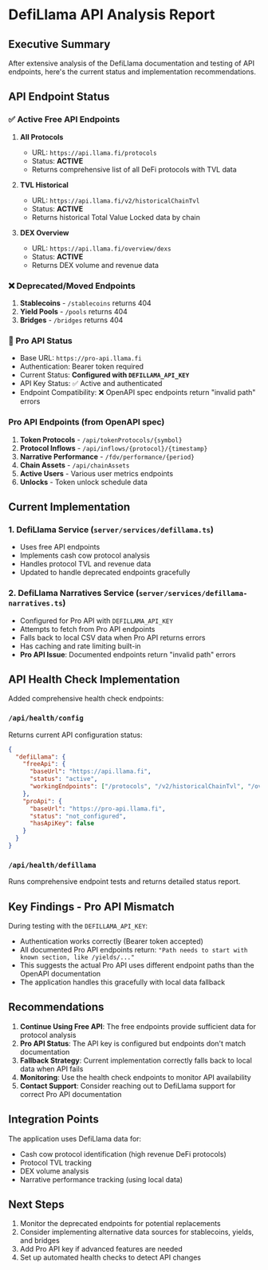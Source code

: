 # DefiLlama API Analysis Report

## Executive Summary

After extensive analysis of the DefiLlama documentation and testing of API endpoints, here's the current status and implementation recommendations.

## API Endpoint Status

### ✅ Active Free API Endpoints

1. **All Protocols** 
   - URL: `https://api.llama.fi/protocols`
   - Status: **ACTIVE**
   - Returns comprehensive list of all DeFi protocols with TVL data

2. **TVL Historical**
   - URL: `https://api.llama.fi/v2/historicalChainTvl`
   - Status: **ACTIVE**
   - Returns historical Total Value Locked data by chain

3. **DEX Overview**
   - URL: `https://api.llama.fi/overview/dexs`
   - Status: **ACTIVE**
   - Returns DEX volume and revenue data

### ❌ Deprecated/Moved Endpoints

1. **Stablecoins** - `/stablecoins` returns 404
2. **Yield Pools** - `/pools` returns 404
3. **Bridges** - `/bridges` returns 404

### 🔐 Pro API Status

- Base URL: `https://pro-api.llama.fi`
- Authentication: Bearer token required  
- Current Status: **Configured with `DEFILLAMA_API_KEY`**
- API Key Status: ✅ Active and authenticated
- Endpoint Compatibility: ❌ OpenAPI spec endpoints return "invalid path" errors

### Pro API Endpoints (from OpenAPI spec)

1. **Token Protocols** - `/api/tokenProtocols/{symbol}`
2. **Protocol Inflows** - `/api/inflows/{protocol}/{timestamp}`
3. **Narrative Performance** - `/fdv/performance/{period}`
4. **Chain Assets** - `/api/chainAssets`
5. **Active Users** - Various user metrics endpoints
6. **Unlocks** - Token unlock schedule data

## Current Implementation

### 1. DefiLlama Service (`server/services/defillama.ts`)
- Uses free API endpoints
- Implements cash cow protocol analysis
- Handles protocol TVL and revenue data
- Updated to handle deprecated endpoints gracefully

### 2. DefiLlama Narratives Service (`server/services/defillama-narratives.ts`)
- Configured for Pro API with `DEFILLAMA_API_KEY`
- Attempts to fetch from Pro API endpoints
- Falls back to local CSV data when Pro API returns errors
- Has caching and rate limiting built-in
- **Pro API Issue**: Documented endpoints return "invalid path" errors

## API Health Check Implementation

Added comprehensive health check endpoints:

### `/api/health/config`
Returns current API configuration status:
```json
{
  "defiLlama": {
    "freeApi": {
      "baseUrl": "https://api.llama.fi",
      "status": "active",
      "workingEndpoints": ["/protocols", "/v2/historicalChainTvl", "/overview/dexs"]
    },
    "proApi": {
      "baseUrl": "https://pro-api.llama.fi",
      "status": "not_configured",
      "hasApiKey": false
    }
  }
}
```

### `/api/health/defillama`
Runs comprehensive endpoint tests and returns detailed status report.

## Key Findings - Pro API Mismatch

During testing with the `DEFILLAMA_API_KEY`:
- Authentication works correctly (Bearer token accepted)
- All documented Pro API endpoints return: `"Path needs to start with known section, like /yields/..."`
- This suggests the actual Pro API uses different endpoint paths than the OpenAPI documentation
- The application handles this gracefully with local data fallback

## Recommendations

1. **Continue Using Free API**: The free endpoints provide sufficient data for protocol analysis
2. **Pro API Status**: The API key is configured but endpoints don't match documentation
3. **Fallback Strategy**: Current implementation correctly falls back to local data when API fails
4. **Monitoring**: Use the health check endpoints to monitor API availability
5. **Contact Support**: Consider reaching out to DefiLlama support for correct Pro API documentation

## Integration Points

The application uses DefiLlama data for:
- Cash cow protocol identification (high revenue DeFi protocols)
- Protocol TVL tracking
- DEX volume analysis
- Narrative performance tracking (using local data)

## Next Steps

1. Monitor the deprecated endpoints for potential replacements
2. Consider implementing alternative data sources for stablecoins, yields, and bridges
3. Add Pro API key if advanced features are needed
4. Set up automated health checks to detect API changes